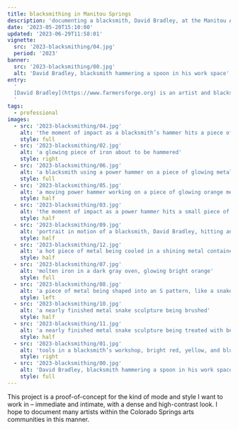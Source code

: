 ```yaml
---
title: blacksmithing in Manitou Springs
description: 'documenting a blacksmith, David Bradley, at the Manitou Art Center'
date: '2023-05-20T15:10:00'
updated: '2023-06-29T11:58:01'
vignette:
  src: '2023-blacksmithing/04.jpg'
  period: '2023'
banner:
  src: '2023-blacksmithing/00.jpg'
  alt: 'David Bradley, blacksmith hammering a spoon in his work space'
entry:
  '  
  [David Bradley](https://www.farmersforge.org) is an artist and blacksmith who makes heirloom ironwork at the [Manitou Art Center](https://www.manitouartcenter.org). He primarily crafts functional cookware. The metal is crafted with care and precision under many iterations into the flame and out again, rapidly heated and cooled, shaped like a living material.
  '
tags:
  - professional
images:
  - src: '2023-blacksmithing/04.jpg'
    alt: 'the moment of impact as a blacksmith’s hammer hits a piece of iron'
    style: full
  - src: '2023-blacksmithing/02.jpg'
    alt: 'a glowing piece of iron about to be hammered'
    style: right
  - src: '2023-blacksmithing/06.jpg'
    alt: 'a blacksmith using a power hammer on a piece of glowing metal'
    style: full
  - src: '2023-blacksmithing/05.jpg'
    alt: 'a moving power hammer working on a piece of glowing orange metal'
    style: half
  - src: '2023-blacksmithing/03.jpg'
    alt: 'the moment of impact as a power hammer hits a small piece of metal'
    style: half
  - src: '2023-blacksmithing/09.jpg'
    alt: 'portrait in motion of a blacksmith, David Bradley, hitting an iron rod'
    style: half
  - src: '2023-blacksmithing/12.jpg'
    alt: 'a hot piece of metal being cooled in a shining metal container filled with water'
    style: half
  - src: '2023-blacksmithing/07.jpg'
    alt: 'molten iron in a dark gray oven, glowing bright orange'
    style: full
  - src: '2023-blacksmithing/08.jpg'
    alt: 'a piece of metal being shaped into an S pattern, like a snake'
    style: left
  - src: '2023-blacksmithing/10.jpg'
    alt: 'a nearly finished metal snake sculpture being brushed'
    style: half
  - src: '2023-blacksmithing/11.jpg'
    alt: 'a nearly finished metal snake sculpture being treated with bee’s wax, steaming'
    style: half
  - src: '2023-blacksmithing/01.jpg'
    alt: 'tools in a blacksmith’s workshop, bright red, yellow, and blue'
    style: right
  - src: '2023-blacksmithing/00.jpg'
    alt: 'David Bradley, blacksmith hammering a spoon in his work space'
    style: full
---
```


This project is a proof-of-concept for the kind of mode and style I want to work in – immediate and intimate, with a dense and high-contrast look. I hope to document many artists within the Colorado Springs arts communities in this manner.